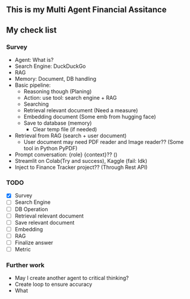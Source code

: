 ## This is my Multi Agent Financial Assitance

## My check list

### Survey
- Agent: What is?
- Search Engine: DuckDuckGo
- RAG
- Memory: Document, DB handling
- Basic pipeline:
  - Reasoning though (Planing)
  - Action: use tool: search engine + RAG
  - Searching
  - Retrieval relevant document (Need a measure)
  - Embedding document (Some emb from hugging face)
  - Save to database (memory)
    - Clear temp file (if needed)
- Retrieval from RAG (search + user document)
  - User document may need PDF reader and Image reader?? (Some tool in Python PyPDF)
- Prompt conversation: {role} {context}?? ()
- Streamlit on Colab(Try and success), Kaggle (fail: Idk)
- Inject to Finance Tracker project?? (Through Rest API)

### TODO
- [x] Survey
- [ ] Search Engine
- [ ] DB Operation
- [ ] Retrieval relevant document
- [ ] Save relevant document
- [ ] Embedding
- [ ] RAG
- [ ] Finalize answer
- [ ] Metric

### Further work
- May I create another agent to critical thinking?
- Create loop to ensure accuracy
- What 